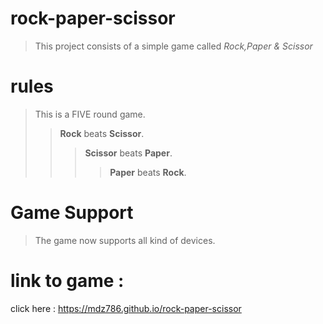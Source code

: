 # rock-paper-scissor

>This project consists of a simple game called *Rock,Paper & Scissor*

# rules
 > This is a FIVE round game.
 >>  **Rock** beats **Scissor**.
 >>> **Scissor** beats **Paper**.
 >>>>**Paper** beats **Rock**.
 # Game Support
 > The game now supports all kind of devices.
 # link to game :
click here : https://mdz786.github.io/rock-paper-scissor
